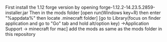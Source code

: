 First install the 1.12 forge version by opening forge-1.12.2-14.23.5.2859-installer.jar
Then in the mods folder [open run(Windows key+R) then enter "%appdata%" then locate .minecraft folder] [go to Library(focus on finder application and go to "Go" tab and hold alt/option key) ->Application Support -> minecraft for mac]
add the mods as same as the mods folder in this repository 
